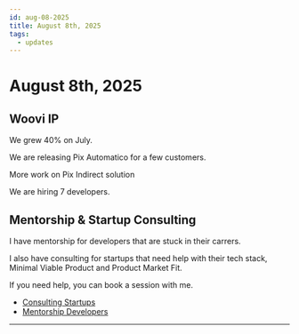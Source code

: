```yaml
---
id: aug-08-2025
title: August 8th, 2025
tags:
  - updates
---
```


# August 8th, 2025

## Woovi IP

We grew 40% on July.

We are releasing Pix Automatico for a few customers.

More work on Pix Indirect solution

We are hiring 7 developers.

## Mentorship & Startup Consulting

I have mentorship for developers that are stuck in their carrers.

I also have consulting for startups that need help with their tech stack, Minimal Viable Product and Product Market Fit.

If you need help, you can book a session with me.

- [Consulting Startups](../../../paid-consulting-startups.mdx)
- [Mentorship Developers](../../../paid-mentorship-developers.mdx)

---
